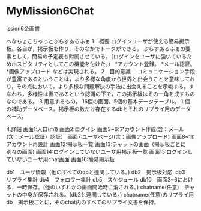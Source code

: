 # MyMission6Chat
ission6企画書  

へなちょこちゃっとぷらすあるふぁ
1　概要
ログインユーザが使える簡易掲示板。各自が，掲示板を作り，そのなかでトークができる。
ぷらすあるふぁの要素として，簡易の予定表も附属させている。（ログインをユーザに強いているためホスピタリティとしてこの機能を付けた。）
  *アカウント登録。
  *メール認証。
  *画像アップロード
などは実現される。
2　目的意識
　コミュニケーション手段が豊富であるということは，より多様な角度から世界と出会うことを意味しており，その点において，より多様な問題解決の手法に出会えることを示唆する。すなわち，多様性は善であるという認識の下で，この掲示板はその一角を成すものなのである。
3 用意するもの。
16個の画面。5個の基本データテーブル。１個の補助データベース。掲示板の数だけ存在するdbとそれのリプライ用のデータベース。

4.詳細
画面1:入口(m1)
画面2:ログイン
画面3~6:アカウント作成(含：メール(含：メール認証）認証）
画面7:ユーザページ(含：画像アップロード)
画面8~11:アカウント再設計
画面12:掲示板一覧
画面13:チャットの画面（掲示板ごとに別々の画面)
画面14:ログインしていないユーザ用掲示板一覧
画面15:ログインしていないユーザ用chat画面
画面16:簡易掲示板

db1　ユーザ情報（他のすべてのdbと連関している。)
db2　掲示板対応.
db3　リプライ集計
db4　フォロワー集計
db5　スケジュール
db10　画面3~6における，一時保存。(他のいずれかの画面開始時に消される。)
chatname(任意)　チャットの中身が保存される。(db2と連関している。)
chatname(任意)のリプライ用db　掲示板ごとに，そのchat内のすべてのリプライ文書を保持。

